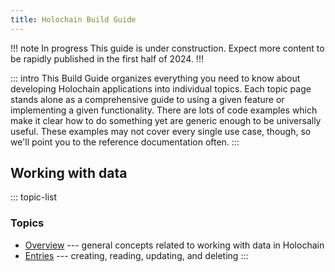 ```yaml
---
title: Holochain Build Guide
---
```


!!! note In progress
This guide is under construction. Expect more content to be rapidly published in the first half of 2024.
!!!

::: intro
This Build Guide organizes everything you need to know about developing Holochain applications into individual topics. Each topic page stands alone as a comprehensive guide to using a given feature or implementing a given functionality. There are lots of code examples which make it clear how to do something yet are generic enough to be universally useful. These examples may not cover every single use case, though, so we'll point you to the reference documentation often.
:::

## Working with data

::: topic-list
### Topics

* [Overview](/build/working-with-data/) --- general concepts related to working with data in Holochain
* [Entries](/build/entries/) --- creating, reading, updating, and deleting
:::